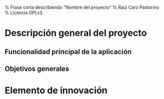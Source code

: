 % Frase corta describiendo "Nombre del proyecto"
% Raúl Caro Pastorino
% Licencia GPLv3

# Descripción general del proyecto

## Funcionalidad principal de la aplicación

## Objetivos generales

# Elemento de innovación


